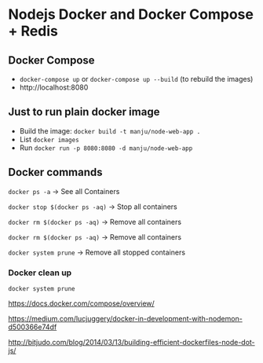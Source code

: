 # Nodejs Docker and Docker Compose + Redis

## Docker Compose

- `docker-compose up` or `docker-compose up --build` (to rebuild the images)
- http://localhost:8080

## Just to run plain docker image

- Build the image: `docker build -t manju/node-web-app .`
- List `docker images`
- Run `docker run -p 8080:8080 -d manju/node-web-app`

## Docker commands

`docker ps -a` -> See all Containers

`docker stop $(docker ps -aq)` -> Stop all containers

`docker rm $(docker ps -aq)` -> Remove all containers

`docker rm $(docker ps -aq)` -> Remove all containers

`docker system prune` -> Remove all stopped containers


### Docker clean up

```
docker system prune

```

https://docs.docker.com/compose/overview/

https://medium.com/lucjuggery/docker-in-development-with-nodemon-d500366e74df

http://bitjudo.com/blog/2014/03/13/building-efficient-dockerfiles-node-dot-js/

